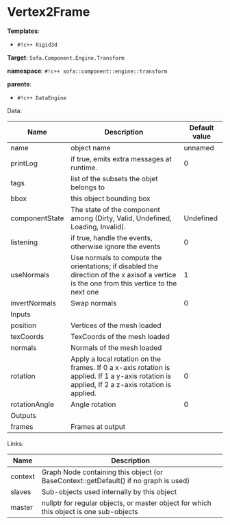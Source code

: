 # Vertex2Frame



__Templates__:

- `#!c++ Rigid3d`

__Target__: `Sofa.Component.Engine.Transform`

__namespace__: `#!c++ sofa::component::engine::transform`

__parents__: 

- `#!c++ DataEngine`

Data: 

<table>
<thead>
    <tr>
        <th>Name</th>
        <th>Description</th>
        <th>Default value</th>
    </tr>
</thead>
<tbody>
	<tr>
		<td>name</td>
		<td>
object name
</td>
		<td>unnamed</td>
	</tr>
	<tr>
		<td>printLog</td>
		<td>
if true, emits extra messages at runtime.
</td>
		<td>0</td>
	</tr>
	<tr>
		<td>tags</td>
		<td>
list of the subsets the objet belongs to
</td>
		<td></td>
	</tr>
	<tr>
		<td>bbox</td>
		<td>
this object bounding box
</td>
		<td></td>
	</tr>
	<tr>
		<td>componentState</td>
		<td>
The state of the component among (Dirty, Valid, Undefined, Loading, Invalid).
</td>
		<td>Undefined</td>
	</tr>
	<tr>
		<td>listening</td>
		<td>
if true, handle the events, otherwise ignore the events
</td>
		<td>0</td>
	</tr>
	<tr>
		<td>useNormals</td>
		<td>
Use normals to compute the orientations; if disabled the direction of the x axisof a vertice is the one from this vertice to the next one
</td>
		<td>1</td>
	</tr>
	<tr>
		<td>invertNormals</td>
		<td>
Swap normals
</td>
		<td>0</td>
	</tr>
	<tr>
		<td colspan="3">Inputs</td>
	</tr>
	<tr>
		<td>position</td>
		<td>
Vertices of the mesh loaded
</td>
		<td></td>
	</tr>
	<tr>
		<td>texCoords</td>
		<td>
TexCoords of the mesh loaded
</td>
		<td></td>
	</tr>
	<tr>
		<td>normals</td>
		<td>
Normals of the mesh loaded
</td>
		<td></td>
	</tr>
	<tr>
		<td>rotation</td>
		<td>
Apply a local rotation on the frames. If 0 a x-axis rotation is applied. If 1 a y-axis rotation is applied, If 2 a z-axis rotation is applied.
</td>
		<td>0</td>
	</tr>
	<tr>
		<td>rotationAngle</td>
		<td>
Angle rotation
</td>
		<td>0</td>
	</tr>
	<tr>
		<td colspan="3">Outputs</td>
	</tr>
	<tr>
		<td>frames</td>
		<td>
Frames at output
</td>
		<td></td>
	</tr>

</tbody>
</table>

Links: 

| Name | Description |
| ---- | ----------- |
|context|Graph Node containing this object (or BaseContext::getDefault() if no graph is used)|
|slaves|Sub-objects used internally by this object|
|master|nullptr for regular objects, or master object for which this object is one sub-objects|



